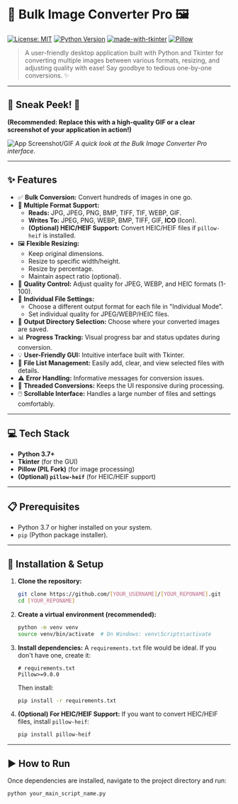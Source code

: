 # 🎨 Bulk Image Converter Pro 🖼️

[![License: MIT](https://img.shields.io/badge/License-MIT-yellow.svg)](https://opensource.org/licenses/MIT)
[![Python Version](https://img.shields.io/badge/python-3.7+-blue.svg)](https://www.python.org/downloads/)
[![made-with-tkinter](https://img.shields.io/badge/Made%20with-Tkinter-orange.svg)](https://docs.python.org/3/library/tkinter.html)
[![Pillow](https://img.shields.io/badge/Powered%20by-Pillow-green.svg)](https://python-pillow.org/)

> A user-friendly desktop application built with Python and Tkinter for converting multiple images between various formats, resizing, and adjusting quality with ease! Say goodbye to tedious one-by-one conversions. ✨

---

## 🌟 Sneak Peek! 🌟

**(Recommended: Replace this with a high-quality GIF or a clear screenshot of your application in action!)**

![App Screenshot/GIF](https://via.placeholder.com/600x400.png?text=App+Screenshot+or+GIF+Here)
*A quick look at the Bulk Image Converter Pro interface.*

---

## ✨ Features

*   ✅ **Bulk Conversion:** Convert hundreds of images in one go.
*   🔄 **Multiple Format Support:**
    *   **Reads:** JPG, JPEG, PNG, BMP, TIFF, TIF, WEBP, GIF.
    *   **Writes To:** JPEG, PNG, WEBP, BMP, TIFF, GIF, **ICO** (Icon).
    *   **(Optional) HEIC/HEIF Support:** Convert HEIC/HEIF files if `pillow-heif` is installed.
*   🖼️ **Flexible Resizing:**
    *   Keep original dimensions.
    *   Resize to specific width/height.
    *   Resize by percentage.
    *   Maintain aspect ratio (optional).
*   💯 **Quality Control:** Adjust quality for JPEG, WEBP, and HEIC formats (1-100).
*   🎯 **Individual File Settings:**
    *   Choose a different output format for each file in "Individual Mode".
    *   Set individual quality for JPEG/WEBP/HEIC files.
*   📂 **Output Directory Selection:** Choose where your converted images are saved.
*   📊 **Progress Tracking:** Visual progress bar and status updates during conversion.
*   💡 **User-Friendly GUI:** Intuitive interface built with Tkinter.
*   📝 **File List Management:** Easily add, clear, and view selected files with details.
*   ⚠️ **Error Handling:** Informative messages for conversion issues.
*   🧵 **Threaded Conversions:** Keeps the UI responsive during processing.
*   🖱️ **Scrollable Interface:** Handles a large number of files and settings comfortably.

---

## 💻 Tech Stack

*   **Python 3.7+**
*   **Tkinter** (for the GUI)
*   **Pillow (PIL Fork)** (for image processing)
*   **(Optional) `pillow-heif`** (for HEIC/HEIF support)

---

## 📋 Prerequisites

*   Python 3.7 or higher installed on your system.
*   `pip` (Python package installer).

---

## 🚀 Installation & Setup

1.  **Clone the repository:**
    ```bash
    git clone https://github.com/[YOUR_USERNAME]/[YOUR_REPONAME].git
    cd [YOUR_REPONAME]
    ```

2.  **Create a virtual environment (recommended):**
    ```bash
    python -m venv venv
    source venv/bin/activate  # On Windows: venv\Scripts\activate
    ```

3.  **Install dependencies:**
    A `requirements.txt` file would be ideal. If you don't have one, create it:
    ```
    # requirements.txt
    Pillow>=9.0.0
    ```
    Then install:
    ```bash
    pip install -r requirements.txt
    ```

4.  **(Optional) For HEIC/HEIF Support:**
    If you want to convert HEIC/HEIF files, install `pillow-heif`:
    ```bash
    pip install pillow-heif
    ```

---

## ▶️ How to Run

Once dependencies are installed, navigate to the project directory and run:

```bash
python your_main_script_name.py


